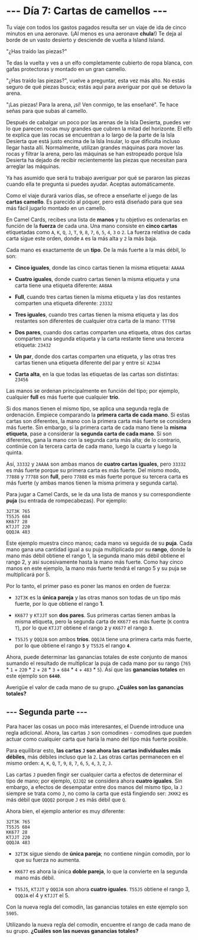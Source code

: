 # --- Día 7: Cartas de camellos ---

Tu viaje con todos los gastos pagados resulta ser un viaje de ida de cinco
minutos en una aeronave. (¡Al menos es una aeronave **chula**!) Te deja al borde
de un vasto desierto y desciende de vuelta a Island Island.

"¿Has traído las piezas?"

Te das la vuelta y ves a un elfo completamente cubierto de ropa blanca, con
gafas protectoras y montado en un gran camello.

"¿Has traído las piezas?", vuelve a preguntar, esta vez más alto. No estás
seguro de qué piezas busca; estás aquí para averiguar por qué se detuvo la
arena.

"¡Las piezas! Para la arena, ¡sí! Ven conmigo, te las enseñaré". Te hace señas
para que subas al camello.

Después de cabalgar un poco por las arenas de la Isla Desierta, puedes ver lo
que parecen rocas muy grandes que cubren la mitad del horizonte. El elfo te
explica que las rocas se encuentran a lo largo de la parte de la Isla Desierta
que está justo encima de la Isla Insular, lo que dificulta incluso llegar hasta
allí. Normalmente, utilizan grandes máquinas para mover las rocas y filtrar la
arena, pero las máquinas se han estropeado porque Isla Desierta ha dejado de
recibir recientemente las piezas que necesitan para arreglar las máquinas.

Ya has asumido que será tu trabajo averiguar por qué se pararon las piezas
cuando ella te pregunta si puedes ayudar. Aceptas automáticamente.

Como el viaje durará varios días, se ofrece a enseñarte el juego de las **cartas
camello**. Es parecido al póquer, pero está diseñado para que sea más fácil
jugarlo montado en un camello.

En Camel Cards, recibes una lista de **manos** y tu objetivo es ordenarlas en
función de la **fuerza** de cada una. Una mano consiste en **cinco cartas**
etiquetadas como `A`, `K`, `Q`, `J`, `T`, `9`, `8`, `7`, `6`, `5`, `4`, `3` o
`2`. La fuerza relativa de cada carta sigue este orden, donde `A` es la más alta
y `2` la más baja.

Cada mano es exactamente de un **tipo**. De la más fuerte a la más débil, lo
son:

- **Cinco iguales**, donde las cinco cartas tienen la misma etiqueta: `AAAAA`

- **Cuatro iguales**, donde cuatro cartas tienen la misma etiqueta y una carta
  tiene una etiqueta diferente: `AA8AA`

- **Full**, cuando tres cartas tienen la misma etiqueta y las dos restantes
  comparten una etiqueta diferente: `23332`

- **Tres iguales**, cuando tres cartas tienen la misma etiqueta y las dos
  restantes son diferentes de cualquier otra carta de la mano: `TTT98`

- **Dos pares**, cuando dos cartas comparten una etiqueta, otras dos cartas
  comparten una segunda etiqueta y la carta restante tiene una tercera etiqueta:
  `23432`

- **Un par**, donde dos cartas comparten una etiqueta, y las otras tres cartas
  tienen una etiqueta diferente del par y entre sí: `A23A4`

- **Carta alta**, en la que todas las etiquetas de las cartas son distintas:
  `23456`

Las manos se ordenan principalmente en función del tipo; por ejemplo, cualquier
**full** es más fuerte que cualquier **trío**.

Si dos manos tienen el mismo tipo, se aplica una segunda regla de ordenación.
Empiece comparando la **primera carta de cada mano**. Si estas cartas son
diferentes, la mano con la primera carta más fuerte se considera más fuerte. Sin
embargo, si la primera carta de cada mano tiene la **misma etiqueta**, pase a
considerar la **segunda carta de cada mano**. Si son diferentes, gana la mano
con la segunda carta más alta; de lo contrario, continúe con la tercera carta de
cada mano, luego la cuarta y luego la quinta.

Así, `33332` y `2AAAA` son ambas manos de **cuatro cartas iguales**, pero
`33332` es más fuerte porque su primera carta es más fuerte. Del mismo modo,
`77888` y `77788` son **full**, pero `77888` es más fuerte porque su tercera
carta es más fuerte (y ambas manos tienen la misma primera y segunda carta).

Para jugar a Camel Cards, se le da una lista de manos y su correspondiente
**puja** (su entrada de rompecabezas). Por ejemplo:

```
32T3K 765
T55J5 684
KK677 28
KTJJT 220
QQQJA 483
```

Este ejemplo muestra cinco manos; cada mano va seguida de su **puja**. Cada mano
gana una cantidad igual a su puja multiplicada por su **rango**, donde la mano
más débil obtiene el rango 1, la segunda mano más débil obtiene el rango 2, y
así sucesivamente hasta la mano más fuerte. Como hay cinco manos en este
ejemplo, la mano más fuerte tendrá el rango 5 y su puja se multiplicará por 5.

Por lo tanto, el primer paso es poner las manos en orden de fuerza:

- `32T3K` es la **única pareja** y las otras manos son todas de un tipo más
  fuerte, por lo que obtiene el rango **1**.

- `KK677` y `KTJJT` son **dos pares**. Sus primeras cartas tienen ambas la misma
  etiqueta, pero la segunda carta de `KK677` es más fuerte (`K` contra `T`), por
  lo que `KTJJT` obtiene el rango **`2`** y `KK677` el rango **`3`**.

- `T55J5` y `QQQJA` son ambos **tríos**. `QQQJA` tiene una primera carta más
  fuerte, por lo que obtiene el rango **`5`** y `T55J5` el rango **`4`**.

Ahora, puede determinar las ganancias totales de este conjunto de manos sumando
el resultado de multiplicar la puja de cada mano por su rango (`765` * `1` +
`220` * `2` + `28` * `3` + `684` * `4` + `483` * `5`). Así que las **ganancias
totales** en este ejemplo son **`6440`**.

Averigüe el valor de cada mano de su grupo. **¿Cuáles son las ganancias
totales?**

## --- Segunda parte ---

Para hacer las cosas un poco más interesantes, el Duende introduce una regla
adicional. Ahora, las cartas `J` son comodines - comodines que pueden actuar
como cualquier carta que haría la mano del tipo más fuerte posible.

Para equilibrar esto, **las cartas `J` son ahora las cartas individuales más
débiles**, más débiles incluso que la `2`. Las otras cartas permanecen en el
mismo orden: `A`, `K`, `Q`, `T`, `9`, `8`, `7`, `6`, `5`, `4`, `3`, `2`, `J`.

Las cartas `J` pueden fingir ser cualquier carta a efectos de determinar el tipo
de mano; por ejemplo, `QJJQ2` se considera ahora **cuatro iguales**. Sin
embargo, a efectos de desempatar entre dos manos del mismo tipo, la `J` siempre
se trata como `J`, no como la carta que está fingiendo ser: `JKKK2` es más débil
que `QQQQ2` porque `J` es más débil que `Q`.

Ahora bien, el ejemplo anterior es muy diferente:

```
32T3K 765
T55J5 684
KK677 28
KTJJT 220
QQQJA 483
```

- `32T3K` sigue siendo de **única pareja**; no contiene ningún comodín, por lo
  que su fuerza no aumenta.

- `KK677` es ahora la única **doble pareja**, lo que la convierte en la segunda
  mano más débil.

- `T55J5`, `KTJJT` y `QQQJA` son ahora **cuatro iguales**. `T55J5` obtiene el
  rango 3, `QQQJA` el 4 y `KTJJT` el 5.

Con la nueva regla del comodín, las ganancias totales en este ejemplo son
`5905`.

Utilizando la nueva regla del comodín, encuentre el rango de cada mano de su
grupo. **¿Cuáles son las nuevas ganancias totales?**
